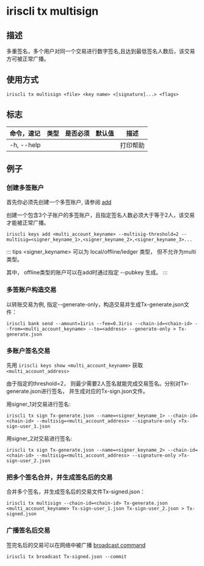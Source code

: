 # iriscli tx multisign

## 描述

多重签名，多个用户对同一个交易进行数字签名,且达到最低签名人数后，该交易方可被正常广播。

## 使用方式

```
iriscli tx multisign <file> <key name> <[signature]...> <flags>
```


## 标志

| 命令，速记   | 类型 | 是否必须 | 默认值 | 描述    |
| ---------- | ---- | ------ | ----- | ------ |
| -h, --help |      |        |       | 打印帮助 |

## 例子

### 创建多签账户

首先你必须先创建一个多签账户, 请参阅 [add](../keys/add.md)

创建一个包含3个子账户的多签账户，且指定签名人数必须大于等于2人，该交易才能被正常广播。

```  
iriscli keys add <multi_account_keyname> --multisig-threshold=2 --multisig=<signer_keyname_1>,<signer_keyname_2>,<signer_keyname_3>...
```

::: tips
<signer_keyname> 可以为 local/offline/ledger 类型， 但不允许为multi类型。

其中， offline类型的账户可以在add时通过指定 --pubkey 生成。
:::

### 多签账户构造交易

以转账交易为例, 指定--generate-only，构造交易并生成Tx-generate.json文件：
```  
iriscli bank send --amount=1iris --fee=0.3iris --chain-id=<chain-id> --from=<multi_account_keyname> --to=<address> --generate-only > Tx-generate.json
```

### 多账户签名交易

先用 `iriscli keys show <multi_account_keyname>` 获取`<multi_account_address>`

由于指定的threshold=2， 则最少需要2人签名就能完成交易签名。分别对Tx-generate.json进行签名， 并生成对应的Tx-sign.json文件。

用signer_1对交易进行签名:
```  
iriscli tx sign Tx-generate.json --name=<signer_keyname_1> --chain-id=<chain-id> --multisig=<multi_account_address> --signature-only >Tx-sign-user_1.json
```

用signer_2对交易进行签名:
```  
iriscli tx sign Tx-generate.json --name=<signer_keyname_2> --chain-id=<chain-id> --multisig=<multi_account_address> --signature-only >Tx-sign-user_2.json
```

### 把多个签名合并，并生成签名后的交易

合并多个签名，并生成签名后的交易文件Tx-signed.json：

```  
iriscli tx multisign --chain-id=<chain-id> Tx-generate.json <multi_account_keyname> Tx-sign-user_1.json Tx-sign-user_2.json > Tx-signed.json
```


### 广播签名后交易

签完名后的交易可以在网络中被广播 [broadcast command](broadcast.md)

```  
iriscli tx broadcast Tx-signed.json --commit
```
